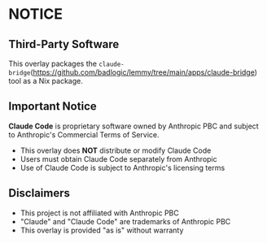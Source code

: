 # NOTICE

## Third-Party Software

This overlay packages the `claude-bridge`(https://github.com/badlogic/lemmy/tree/main/apps/claude-bridge) tool as a Nix package.

## Important Notice

**Claude Code** is proprietary software owned by Anthropic PBC and subject to Anthropic's Commercial Terms of Service.

- This overlay does **NOT** distribute or modify Claude Code
- Users must obtain Claude Code separately from Anthropic
- Use of Claude Code is subject to Anthropic's licensing terms

## Disclaimers

- This project is not affiliated with Anthropic PBC
- "Claude" and "Claude Code" are trademarks of Anthropic PBC
- This overlay is provided "as is" without warranty

